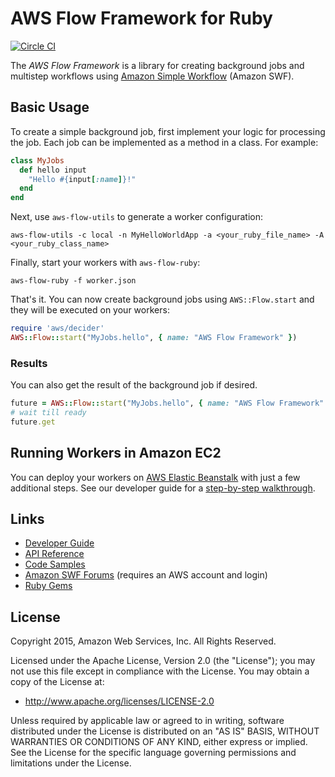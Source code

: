 # AWS Flow Framework for Ruby
[![Circle CI](https://circleci.com/gh/mjsteger/aws-flow-ruby/tree/master.png?circle-token=:circle-token&style=shield)](https://circleci.com/gh/mjsteger/aws-flow-ruby)


The *AWS Flow Framework* is a library for creating background jobs and multistep
workflows using [Amazon Simple Workflow][swf] (Amazon SWF).

[swf]: http://aws.amazon.com/swf/


## Basic Usage

To create a simple background job, first implement your logic for processing the
job. Each job can be implemented as a method in a class. For example:

```ruby
class MyJobs
  def hello input
    "Hello #{input[:name]}!"
  end
end
```

Next, use `aws-flow-utils` to generate a worker configuration:

    aws-flow-utils -c local -n MyHelloWorldApp -a <your_ruby_file_name> -A <your_ruby_class_name>

Finally, start your workers with `aws-flow-ruby`:

    aws-flow-ruby -f worker.json

That's it. You can now create background jobs using `AWS::Flow.start` and they
will be executed on your workers:

```ruby
require 'aws/decider'
AWS::Flow::start("MyJobs.hello", { name: "AWS Flow Framework" })
```

### Results
You can also get the result of the background job if desired.

``` ruby
future = AWS::Flow::start("MyJobs.hello", { name: "AWS Flow Framework" }, {result:true})
# wait till ready
future.get
```

## Running Workers in Amazon EC2

You can deploy your workers on [AWS Elastic Beanstalk][eb] with just a few
additional steps. See our developer guide for a [step-by-step
walkthrough][eb-howto].

[eb]: https://aws.amazon.com/elasticbeanstalk/
[eb-howto]: http://docs.aws.amazon.com/amazonswf/latest/awsrbflowguide/eb-howto.html


## Links

* [Developer Guide](http://docs.aws.amazon.com/amazonswf/latest/awsrbflowguide/)
* [API Reference](http://docs.aws.amazon.com/amazonswf/latest/awsrbflowapi/frames.html)
* [Code Samples](http://aws.amazon.com/code/Amazon-SWF/3015904745387737)
* [Amazon SWF Forums][forums] (requires an AWS account and login)
* [Ruby Gems](http://rubygems.org/gems/aws-flow)

[forums]: https://forums.aws.amazon.com/forum.jspa?forumID=133


## License

Copyright 2015, Amazon Web Services, Inc. All Rights Reserved.

Licensed under the Apache License, Version 2.0 (the "License"); you may not use
this file except in compliance with the License. You may obtain a copy of the
License at:

* <http://www.apache.org/licenses/LICENSE-2.0>

Unless required by applicable law or agreed to in writing, software distributed
under the License is distributed on an "AS IS" BASIS, WITHOUT WARRANTIES OR
CONDITIONS OF ANY KIND, either express or implied. See the License for the
specific language governing permissions and limitations under the License.

